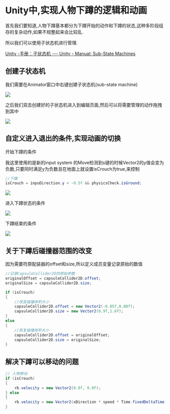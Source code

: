 # Unity中,实现人物下蹲的逻辑和动画

首先我们要知道,人物下蹲基本都分为下蹲开始的动作和下蹲的状态,这种多阶段组存的复杂动作,如果不规整起来会比较乱.

所以我们可以使用子状态机进行管理.

[Unity -手册：子状态机 --- Unity - Manual: Sub-State Machines](https://docs.unity3d.com/6000.1/Documentation/Manual/NestedStateMachines.html)

## 创建子状态机

我们需要在Animator窗口中右键创建子状态机(sub-state machine)

![](D:\Reader\学习笔记\Unity学习笔记\assets\Snipaste_2025-06-02_01-54-07.png)

之后我们双击创建好的子状态机进入到编辑页面,然后可以将需要管理的动作拖拽到其中

![](D:\Reader\学习笔记\Unity学习笔记\assets\Snipaste_2025-06-02_01-55-00.png)

## 自定义进入退出的条件,实现动画的切换

开始下蹲的条件

我这里使用的是新的input system 的Move检测到s键的时候Vector2的y值会变为负数,只要同时满足y为负数且在地面上就设置isCrouch为true,来控制

```c#
//下蹲
isCrouch = inpuDirection.y < -0.5f && physicsCheck.isGround;
```

![](D:\Reader\学习笔记\Unity学习笔记\assets\Snipaste_2025-06-02_02-00-17.png)

进入下蹲状态的条件

![](D:\Reader\学习笔记\Unity学习笔记\assets\Snipaste_2025-06-02_02-00-27.png)

下蹲结束的条件

![](D:\Reader\学习笔记\Unity学习笔记\assets\Snipaste_2025-06-02_02-00-32.png)

## 关于下蹲后碰撞器范围的改变

因为需要符原配装器的offset和size,所以定义成员变量记录原始的数值

```c#
//记录CapsuleCollider2D的原始参数
originalOffset = capsuleCollider2D.offset;
originalSize = capsuleCollider2D.size;
```



```c#
if (isCrouch)
{
    //改变碰撞体积大小
    capsuleCollider2D.offset = new Vector2(-0.05f,0.80f);
    capsuleCollider2D.size = new Vector2(0.9f,1.6f);
}
else
{
    //恢复碰撞体积大小
    capsuleCollider2D.offset = originalOffset;
    capsuleCollider2D.size = originalSize;
}
```



## 解决下蹲可以移动的问题

```c#
// 人物移动
if (isCrouch)
{
    rb.velocity = new Vector2(0.0f, 0.0f);
} else
{
    rb.velocity = new Vector2(xDirection * speed * Time.fixedDeltaTime, rb.velocity.y);
}
```

